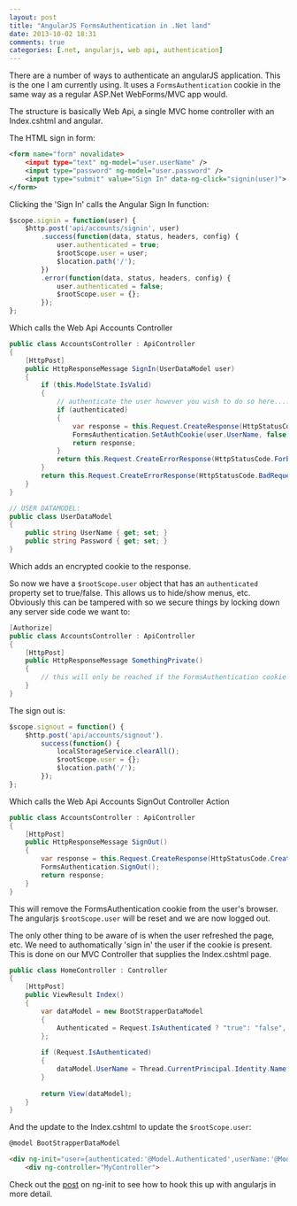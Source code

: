 ```yaml
---
layout: post
title: "AngularJS FormsAuthentication in .Net land"
date: 2013-10-02 18:31
comments: true
categories: [.net, angularjs, web api, authentication]
---
```

There are a number of ways to authenticate an angularJS application.  This is the one I am currently using.  It uses a `FormsAuthentication` cookie in the same way as a regular ASP.Net WebForms/MVC app would.

The structure is basically Web Api, a single MVC home controller with an Index.cshtml and angular.
<!--more-->
The HTML sign in form:
```xml
<form name="form" novalidate>
    <input type="text" ng-model="user.userName" />
    <input type="password" ng-model="user.password" />
    <input type="submit" value="Sign In" data-ng-click="signin(user)">
</form>
```

Clicking the 'Sign In' calls the Angular Sign In function:

```js
$scope.signin = function(user) {
    $http.post('api/accounts/signin', user)
        .success(function(data, status, headers, config) {
            user.authenticated = true;
            $rootScope.user = user;
            $location.path('/');
        })
        .error(function(data, status, headers, config) {
            user.authenticated = false;
            $rootScope.user = {};
        });
};
```

Which calls the Web Api Accounts Controller
```c#
public class AccountsController : ApiController
{
    [HttpPost]
    public HttpResponseMessage SignIn(UserDataModel user)
    {
        if (this.ModelState.IsValid)
        {
            // authenticate the user however you wish to do so here....
            if (authenticated)
            {
                var response = this.Request.CreateResponse(HttpStatusCode.Created, true);
                FormsAuthentication.SetAuthCookie(user.UserName, false);
                return response;
            }
            return this.Request.CreateErrorResponse(HttpStatusCode.Forbidden);
        }
        return this.Request.CreateErrorResponse(HttpStatusCode.BadRequest, this.ModelState);
    }
}

// USER DATAMODEL:
public class UserDataModel
{
    public string UserName { get; set; }
    public string Password { get; set; }
}
```

Which adds an encrypted cookie to the response.

So now we have a `$rootScope.user` object that has an `authenticated` property set to true/false.  This allows us to hide/show menus, etc.  Obviously this can be tampered with so we secure things by locking down any server side code we want to:

```c#
[Authorize]
public class AccountsController : ApiController
{
    [HttpPost]
    public HttpResponseMessage SomethingPrivate()
    {
        // this will only be reached if the FormsAuthentication cookie arrives in the request.  The [Authorize] filter will redirect to a HTTP 403 Forbidden Request if none is present.
    }
}
```

The sign out is:
```js
$scope.signout = function() {
    $http.post('api/accounts/signout').
        success(function() {
            localStorageService.clearAll();
            $rootScope.user = {};
            $location.path('/');
        });
};
```

Which calls the Web Api Accounts SignOut Controller Action
```c#
public class AccountsController : ApiController
{
    [HttpPost]
    public HttpResponseMessage SignOut()
    {
        var response = this.Request.CreateResponse(HttpStatusCode.Created, true);
        FormsAuthentication.SignOut();
        return response;
    }
}
```

This will remove the FormsAuthentication cookie from the user's browser.  The angularjs `$rootScope.user` will be reset and we are now logged out.

The only other thing to be aware of is when the user refreshed the page, etc.  We need to authomatically 'sign in' the user if the cookie is present.  This is done on our MVC Controller that supplies the Index.cshtml page.

```c#
public class HomeController : Controller
{
    [HttpPost]
    public ViewResult Index()
    {
        var dataModel = new BootStrapperDataModel
        {
            Authenticated = Request.IsAuthenticated ? "true": "false",
        };
        
        if (Request.IsAuthenticated)
        {
            dataModel.UserName = Thread.CurrentPrincipal.Identity.Name;
        }
        
        return View(dataModel);
    }
}
```

And the update to the Index.cshtml to update the `$rootScope.user`:

```html
@model BootStrapperDataModel

<div ng-init="user={authenticated:'@Model.Authenticated',userName:'@Model.UserName'}">
    <div ng-controller="MyController">
```

Check out the [post](http://seankenny.me/blog/2013/10/02/preloading-angularjs-data-in-net-land/) on ng-init to see how to hook this up with angularjs in more detail.

